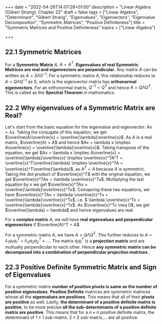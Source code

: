 +++
date = "2022-04-26T14:07:28+01:00"
description = "Linear Algebra (Gilbert Strang): Chapter 22"
draft = false
tags = ["Linear Algebra", "Determinant", "Gilbert Strang", "Eigenvalues", "Eigenvectors", "Eigenvalue Decomposition", "Symmetric Matrices", "Positive Definiteness"]
title = "Symmetric Matrices and Positive Definiteness"
topics = ["Linear Algebra"]

+++

## 22.1 Symmetric Matrices

For a <b>Symmetric Matrix</b> $A$, $A = A^T$. <b>Eigenvalues of real Symmetric Matrices are real and eigenvectors are perpendicular</b>. Any matrix $A$ can be written as $A = S\Lambda S^{-1}$. For a symmetric matrix $A$, this relationship reduces to $A = Q \Lambda Q^{-1}$ as $S$, which is the eigenvector matrix has <b>orthonormal eigenvectors</b>. For an orthonormal matrix, $Q^{-1} = Q^T$ and hence $A = Q\Lambda Q^T$. This is called as the <b>Spectral Theorem</b> in mathematics.

## 22.2 Why eigenvalues of a Symmetric Matrix are Real?

Let's start from the basic equation for the eigenvalue and eigenvector: $Ax = \lambda x$. Taking the conjugate of this equation, we get $\overline{A}\overline{x} = \overline{\lambda}\overline{x}$. As $A$ is a real matrix, $\overline{A} = A$ and hence  $Ax = \lambda x \implies A\overline{x} = \overline{\lambda}\overline{x}$. Taking transpose of the equation, we get $Ax = \lambda x \implies A\overline{x} = \overline{\lambda}\overline{x} \implies \overline{x}^TA^T = \overline{x}^T\overline{\lambda} \implies \overline{x}^TA = \overline{x}^T\overline{\lambda}$, as $A^T = A$ because $A$ is symmetric. Taking the dot product of $\overline{x}^T$ with the original equation, we get $\overline{x}^TAx = \lambda \overline{x}^Tx$. Multiplying the last equation by $x$ we get $\overline{x}^TAx = \overline{\lambda}\overline{x}^Tx$. Comapring these two equations, we have $\overline{x}^TAx = \lambda \overline{x}^Tx = \overline{\lambda}\overline{x}^Tx$, i.e. $ \lambda \overline{x}^Tx = \overline{\lambda}\overline{x}^Tx$. As $\overline{x}^Tx \neq 0$, we get $\overline{\lambda} = \lambda$ and hence eigenvalues are real.

For a <b>complex matrix</b> $A$, we will have <b>real eigenvalues and perpendicular eigenvectors</b> if $\overline{A}^T = A$.

For a symmetric matrix $A$, we have $A = Q\Lambda Q^T$. This further reduces to $A = \lambda_1q_1q_1^T + \lambda_2q_2q_2^T + ...$. The matrix $q_iq_i^T$ is a <b>projection matrix</b> and are multually perpendicular to each other. Hence <b>any symmetric matrix can be decomposed into a combination of perpendicular projection matrices</b>.

## 22.3 Positive Definite Symmetric Matrix and Sign of Eigenvalues

For a symmetric matrix <b>number of positive pivots is same as the number of positive eigenvalues</b>. <b>Positive Definite</b> matrices are symmetric matrices whose all the <b>eigenvalues are positives</b>. This means that all of their <b>pivots are positive</b> as well. Lastly, <b>the determinant of a positive definite matrix is positive</b>, to be more precise <b>all the sub-determinants of a positive definite matrix are positive</b>. This means that for a $n \times n$ positive definite matrix, the determinant of $1 \times 1$ sub-matrix, $2 \times 2$ sub-matrix,... are all positive.
